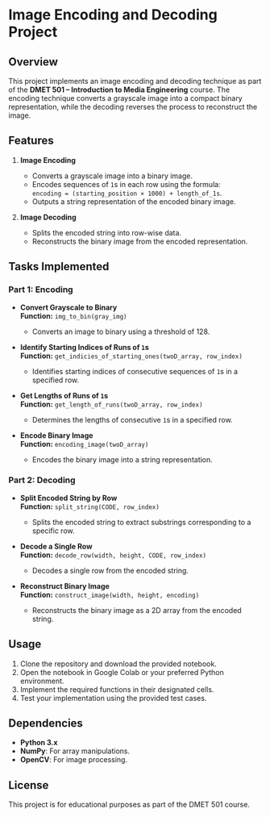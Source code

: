 # Image Encoding and Decoding Project


## Overview

This project implements an image encoding and decoding technique as part of the **DMET 501 – Introduction to Media Engineering** course. The encoding technique converts a grayscale image into a compact binary representation, while the decoding reverses the process to reconstruct the image.


## Features

1. **Image Encoding**
   - Converts a grayscale image into a binary image.
   - Encodes sequences of `1`s in each row using the formula:  
     `encoding = (starting_position × 1000) + length_of_1s`.
   - Outputs a string representation of the encoded binary image.

2. **Image Decoding**
   - Splits the encoded string into row-wise data.
   - Reconstructs the binary image from the encoded representation.
     

## Tasks Implemented


### Part 1: Encoding

- **Convert Grayscale to Binary**  
  **Function:** `img_to_bin(gray_img)`  
  - Converts an image to binary using a threshold of 128.  

- **Identify Starting Indices of Runs of `1`s**  
  **Function:** `get_indicies_of_starting_ones(twoD_array, row_index)`  
  - Identifies starting indices of consecutive sequences of `1`s in a specified row.  

- **Get Lengths of Runs of `1`s**  
  **Function:** `get_length_of_runs(twoD_array, row_index)`  
  - Determines the lengths of consecutive `1`s in a specified row.  

- **Encode Binary Image**  
  **Function:** `encoding_image(twoD_array)`  
  - Encodes the binary image into a string representation.  

### Part 2: Decoding

- **Split Encoded String by Row**  
  **Function:** `split_string(CODE, row_index)`  
  - Splits the encoded string to extract substrings corresponding to a specific row.  

- **Decode a Single Row**  
  **Function:** `decode_row(width, height, CODE, row_index)`  
  - Decodes a single row from the encoded string.  

- **Reconstruct Binary Image**  
  **Function:** `construct_image(width, height, encoding)`  
  - Reconstructs the binary image as a 2D array from the encoded string.
    

## Usage

1. Clone the repository and download the provided notebook.
2. Open the notebook in Google Colab or your preferred Python environment.
3. Implement the required functions in their designated cells.
4. Test your implementation using the provided test cases.


## Dependencies

- **Python 3.x**
- **NumPy**: For array manipulations.
- **OpenCV**: For image processing.


## License

This project is for educational purposes as part of the DMET 501 course.

